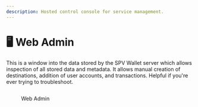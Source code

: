 ```yaml
---
description: Hosted control console for service management.
---
```


# 🖥️ Web Admin

This is a window into the data stored by the SPV Wallet server which allows inspection of all stored data and metadata. It allows manual creation of destinations, addition of user accounts, and transactions. Helpful if you're ever trying to troubleshoot.

<figure><img src="..//.gitbook/assets/spaces_M7Zqc6JKJVLpENeqKhr3_uploads_li5LW8yXE0xMNzxwGqAb_image.png" alt=""><figcaption><p>Web Admin</p></figcaption></figure>
